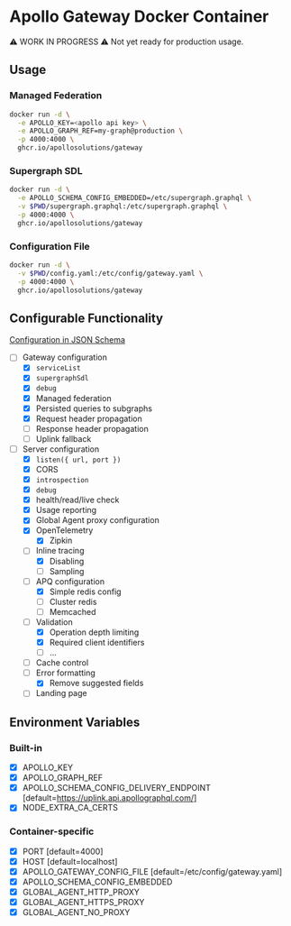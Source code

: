 # Apollo Gateway Docker Container

⚠️ WORK IN PROGRESS ⚠️ Not yet ready for production usage.

## Usage

### Managed Federation

```sh
docker run -d \
  -e APOLLO_KEY=<apollo api key> \
  -e APOLLO_GRAPH_REF=my-graph@production \
  -p 4000:4000 \
  ghcr.io/apollosolutions/gateway
```

### Supergraph SDL

```sh
docker run -d \
  -e APOLLO_SCHEMA_CONFIG_EMBEDDED=/etc/supergraph.graphql \
  -v $PWD/supergraph.graphql:/etc/supergraph.graphql \
  -p 4000:4000 \
  ghcr.io/apollosolutions/gateway
```

### Configuration File

```sh
docker run -d \
  -v $PWD/config.yaml:/etc/config/gateway.yaml \
  -p 4000:4000 \
  ghcr.io/apollosolutions/gateway
```

## Configurable Functionality

[Configuration in JSON Schema](https://github.com/apollosolutions/gateway-container/blob/main/src/config.schema.json)

- [ ] Gateway configuration
  - [x] `serviceList`
  - [x] `supergraphSdl`
  - [x] `debug`
  - [x] Managed federation
  - [x] Persisted queries to subgraphs
  - [x] Request header propagation
  - [ ] Response header propagation
  - [ ] Uplink fallback
- [ ] Server configuration
  - [x] `listen({ url, port })`
  - [x] CORS
  - [x] `introspection`
  - [x] `debug`
  - [x] health/read/live check
  - [x] Usage reporting
  - [x] Global Agent proxy configuration
  - [x] OpenTelemetry
    - [x] Zipkin
  - [ ] Inline tracing
    - [x] Disabling
    - [ ] Sampling
  - [ ] APQ configuration
    - [x] Simple redis config
    - [ ] Cluster redis
    - [ ] Memcached
  - [ ] Validation
    - [x] Operation depth limiting
    - [x] Required client identifiers
    - [ ] ...
  - [ ] Cache control
  - [ ] Error formatting
    - [x] Remove suggested fields
  - [ ] Landing page

## Environment Variables

### Built-in

- [x] APOLLO_KEY
- [x] APOLLO_GRAPH_REF
- [x] APOLLO_SCHEMA_CONFIG_DELIVERY_ENDPOINT [default=https://uplink.api.apollographql.com/]
- [x] NODE_EXTRA_CA_CERTS

### Container-specific

- [x] PORT [default=4000]
- [x] HOST [default=localhost]
- [x] APOLLO_GATEWAY_CONFIG_FILE [default=/etc/config/gateway.yaml]
- [x] APOLLO_SCHEMA_CONFIG_EMBEDDED
- [x] GLOBAL_AGENT_HTTP_PROXY
- [x] GLOBAL_AGENT_HTTPS_PROXY
- [x] GLOBAL_AGENT_NO_PROXY
